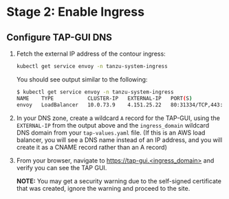 # Stage 2: Enable Ingress

## Configure TAP-GUI DNS
1. Fetch the external IP address of the contour ingress:
   ```bash
   kubectl get service envoy -n tanzu-system-ingress
   ```
   You should see output similar to the following:
   ```bash
   $ kubectl get service envoy -n tanzu-system-ingress
   NAME    TYPE           CLUSTER-IP   EXTERNAL-IP   PORT(S)                      AGE
   envoy   LoadBalancer   10.0.73.9    4.151.25.22   80:31334/TCP,443:31095/TCP   5d19h
   ```

1. In your DNS zone, create a wildcard `A` record for the TAP-GUI, using the `EXTERNAL-IP` from the output above and the `ingress_domain` wildcard DNS domain from your `tap-values.yaml` file. (If this is an AWS load balancer, you will see a DNS name instead of an IP address, and you will create it as a CNAME record rather than an A record)

1. From your browser, navigate to [https://tap-gui.<ingress_domain>](https://tap-gui.<ingress_domain>) and verify you can see the TAP GUI.  

   **NOTE:** You may get a security warning due to the self-signed certificate that was created, ignore the warning and proceed to the site.
